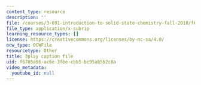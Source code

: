 ```yaml
---
content_type: resource
description: ''
file: /courses/3-091-introduction-to-solid-state-chemistry-fall-2018/f6785a66ac6e3fbecbb5bc95ab5b2c8a_qpT5gDAQtD0.srt
file_type: application/x-subrip
learning_resource_types: []
license: https://creativecommons.org/licenses/by-nc-sa/4.0/
ocw_type: OCWFile
resourcetype: Other
title: 3play caption file
uid: f6785a66-ac6e-3fbe-cbb5-bc95ab5b2c8a
video_metadata:
  youtube_id: null
---
```

